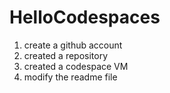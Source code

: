 # HelloCodespaces

1. create a github account
2. created a repository
3. created a codespace VM
4. modify the readme file
